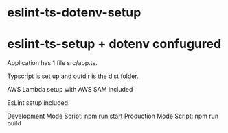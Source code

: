 # eslint-ts-dotenv-setup

# eslint-ts-setup + dotenv confugured

Application has 1 file src/app.ts.

Typscript is set up and outdir is the dist folder.

AWS Lambda setup with AWS SAM included

EsLint setup included.

Development Mode Script:
npm run start
Production Mode Script:
npm run build
